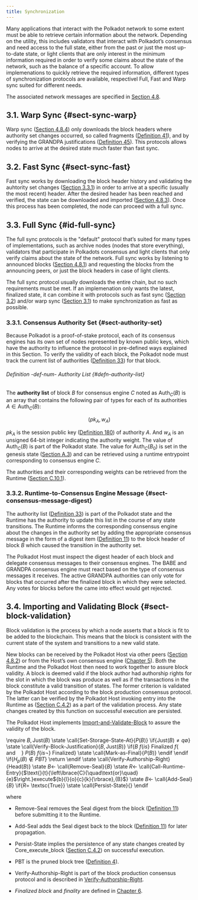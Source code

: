 ```yaml
---
title: Synchronization
---
```


Many applications that interact with the Polkadot network to some extent must be able to retrieve certain information about the network. Depending on the utility, this includes validators that interact with Polkadot’s consensus and need access to the full state, either from the past or just the most up-to-date state, or light clients that are only interest in the minimum information required in order to verify some claims about the state of the network, such as the balance of a specific account. To allow implemenations to quickly retrieve the required information, different types of synchronization protocols are available, respectivel Full, Fast and Warp sync suited for different needs.

The associated network messages are specified in [Section 4.8](chap-networking#sect-network-messages).

## 3.1. Warp Sync {#sect-sync-warp}

Warp sync ([Section 4.8.4](chap-networking#sect-msg-warp-sync)) only downloads the block headers where authority set changes occurred, so called fragments ([Definition 41](chap-networking#defn-warp-sync-proof)), and by verifying the GRANDPA justifications ([Definition 45](chap-networking#defn-grandpa-justifications-compact)). This protocols allows nodes to arrive at the desired state much faster than fast sync.

## 3.2. Fast Sync {#sect-sync-fast}

Fast sync works by downloading the block header history and validating the auhtority set changes ([Section 3.3.1](chap-sync#sect-authority-set)) in order to arrive at a specific (usually the most recent) header. After the desired header has been reached and verified, the state can be downloaded and imported ([Section 4.8.3](chap-networking#sect-msg-state-request)). Once this process has been completed, the node can proceed with a full sync.

## 3.3. Full Sync {#id-full-sync}

The full sync protocols is the "default" protocol that’s suited for many types of implementations, such as archive nodes (nodes that store everything), validators that participate in Polkadots consensus and light clients that only verify claims about the state of the network. Full sync works by listening to announced blocks ([Section 4.8.1](chap-networking#sect-msg-block-announce)) and requesting the blocks from the announcing peers, or just the block headers in case of light clients.

The full sync protocol usually downloads the entire chain, but no such requirements must be met. If an implemenation only wants the latest, finalized state, it can combine it with protocols such as fast sync ([Section 3.2](chap-sync#sect-sync-fast)) and/or warp sync ([Section 3.1](chap-sync#sect-sync-warp)) to make synchronization as fast as possible.

### 3.3.1. Consensus Authority Set {#sect-authority-set}

Because Polkadot is a proof-of-stake protocol, each of its consensus engines has its own set of nodes represented by known public keys, which have the authority to influence the protocol in pre-defined ways explained in this Section. To verify the validity of each block, the Polkadot node must track the current list of authorities ([Definition 33](chap-sync#defn-authority-list)) for that block.

###### Definition -def-num- Authority List {#defn-authority-list}

The **authority list** of block ${B}$ for consensus engine ${C}$ noted as $\text{Auth}_{{C}}{\left({B}\right)}$ is an array that contains the following pair of types for each of its authorities ${A}\in\text{Auth}_{{C}}{\left({B}\right)}$:

$$
{\left({p}{k}_{{A}},{w}_{{A}}\right)}
$$

${p}{k}_{{A}}$ is the session public key ([Definition 180](id-cryptography-encoding#defn-session-key)) of authority ${A}$. And ${w}_{{A}}$ is an unsigned 64-bit integer indicating the authority weight. The value of $\text{Auth}_{{C}}{\left({B}\right)}$ is part of the Polkadot state. The value for $\text{Auth}_{{C}}{\left({B}_{{0}}\right)}$ is set in the genesis state ([Section A.3](id-cryptography-encoding#chapter-genesis)) and can be retrieved using a runtime entrypoint corresponding to consensus engine ${C}$.

The authorities and their corresponding weights can be retrieved from the Runtime ([Section C.10.1](chap-runtime-api#sect-rte-grandpa-auth)).

### 3.3.2. Runtime-to-Consensus Engine Message {#sect-consensus-message-digest}

The authority list ([Definition 33](chap-sync#defn-authority-list)) is part of the Polkadot state and the Runtime has the authority to update this list in the course of any state transitions. The Runtime informs the corresponding consensus engine about the changes in the authority set by adding the appropriate consensus message in the form of a digest item ([Definition 11](chap-state#defn-digest)) to the block header of block ${B}$ which caused the transition in the authority set.

The Polkadot Host must inspect the digest header of each block and delegate consensus messages to their consensus engines. The BABE and GRANDPA consensus engine must react based on the type of consensus messages it receives. The active GRANDPA authorities can only vote for blocks that occurred after the finalized block in which they were selected. Any votes for blocks before the came into effect would get rejected.

## 3.4. Importing and Validating Block {#sect-block-validation}

Block validation is the process by which a node asserts that a block is fit to be added to the blockchain. This means that the block is consistent with the current state of the system and transitions to a new valid state.

New blocks can be received by the Polkadot Host via other peers ([Section 4.8.2](chap-networking#sect-msg-block-request)) or from the Host’s own consensus engine ([Chapter 5](sect-block-production)). Both the Runtime and the Polkadot Host then need to work together to assure block validity. A block is deemed valid if the block author had authorship rights for the slot in which the block was produce as well as if the transactions in the block constitute a valid transition of states. The former criterion is validated by the Polkadot Host according to the block production consensus protocol. The latter can be verified by the Polkadot Host invoking entry into the Runtime as ([Section C.4.2](chap-runtime-api#sect-rte-core-execute-block)) as a part of the validation process. Any state changes created by this function on successful execution are persisted.

The Polkadot Host implements [Import-and-Validate-Block](chap-sync#algo-import-and-validate-block) to assure the validity of the block.

\require ${B},\text{Just}{\left({B}\right)}$ \state \call{Set-Storage-State-At}{${P}{\left({B}\right)}$} \if{$\text{Just}{\left({B}\right)}\ne{q}\emptyset$} \state \call{Verify-Block-Justification}{${B},\text{Just}{\left({B}\right)}$} \if{${B}~\text{}{f}{\left\lbrace{i}{s}\right\rbrace}~\text{Finalized}~\text{}{f}{\left\lbrace{\quad\text{and}\quad}\right\rbrace}~{P}{\left({B}\right)}~\text{}{f}{\left\lbrace{i}{s}\neg\right\rbrace}~\text{Finalized}$} \state \call{Mark-as-Final}{${P}{\left({B}\right)}$} \endif \endif \if{${H}_{{p}}{\left({B}\right)}\notin{P}{B}{T}$} \return \endif \state \call{Verify-Authorship-Right}{$\text{Head}{\left({B}\right)}$} \state ${B}\leftarrow$ \call{Remove-Seal}{${B}$} \state ${R}\leftarrow$ \call{Call-Runtime-Entry}{$\text{}{t}{\left\lbrace{C}{\quad\text{or}\quad}{e}$\right.}execute${b}{l}{o}{c}{k}{\rbrace},{B}$} \state ${B}\leftarrow$ \call{Add-Seal}{${B}$} \if{${R}=$ \textsc{True}} \state \call{Persist-State}{} \endif

where  
- $\text{Remove-Seal}$ removes the Seal digest from the block ([Definition 11](chap-state#defn-digest)) before submitting it to the Runtime.

- $\text{Add-Seal}$ adds the Seal digest back to the block ([Definition 11](chap-state#defn-digest)) for later propagation.

- $\text{Persist-State}$ implies the persistence of any state changes created by ${\mathtt{\text{Core_execute_block}}}$ ([Section C.4.2](chap-runtime-api#sect-rte-core-execute-block)) on successful execution.

- $\text{PBT}$ is the pruned block tree ([Definition 4](chap-state#defn-block-tree)).

- $\text{Verify-Authorship-Right}$ is part of the block production consensus protocol and is described in [Verify-Authorship-Right](sect-block-production#algo-verify-authorship-right).

- *Finalized block* and *finality* are defined in [Chapter 6](sect-finality).
